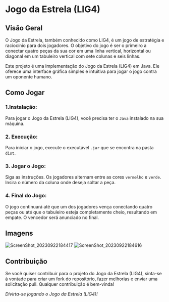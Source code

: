 # Jogo da Estrela (LIG4)
## Visão Geral
O Jogo da Estrela, também conhecido como LIG4, é um jogo de estratégia e raciocínio para dois jogadores. O objetivo do jogo é ser o primeiro a conectar quatro peças da sua cor em uma linha vertical, horizontal ou diagonal em um tabuleiro vertical com sete colunas e seis linhas.

Este projeto é uma implementação do Jogo da Estrela (LIG4) em Java. Ele oferece uma interface gráfica simples e intuitiva para jogar o jogo contra um oponente humano.
## Como Jogar
### 1.Instalação:
Para jogar o Jogo da Estrela (LIG4), você precisa ter o `Java` instalado na sua máquina.
### 2. Execução:
Para iniciar o jogo, execute o executável `.jar` que se encontra na pasta `dist`.
### 3. Jogar o Jogo:
Siga as instruções. Os jogadores alternam entre as cores `vermelho` e `verde`. Insira o número da coluna onde deseja soltar a peça.
### 4. Final do Jogo:
O jogo continuará até que um dos jogadores vença conectando quatro peças ou até que o tabuleiro esteja completamente cheio, resultando em empate. O vencedor será anunciado no final.
## Imagens
![ScreenShot_20230922184417](https://github.com/CodeByCarlos01/star/assets/107969946/fc57d3e0-95e1-48a0-8fd4-dd37beeb47c9)
![ScreenShot_20230922184616](https://github.com/CodeByCarlos01/star/assets/107969946/471b2a4a-145b-435f-b6e7-7c277882ce0a)
## Contribuição
Se você quiser contribuir para o projeto do Jogo da Estrela (LIG4), sinta-se à vontade para criar um fork do repositório, fazer melhorias e enviar uma solicitação pull. Qualquer contribuição é bem-vinda!

*Divirta-se jogando o Jogo da Estrela (LIG4)!*
